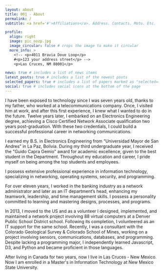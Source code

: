 ```yaml
---
layout: about
title: 001 - About
permalink: /
subtitle: <a href='#'>Affiliations</a>. Address. Contacts. Moto. Etc.

profile:
  align: right
  image: pic_oozp.jpg
  image_circular: false # crops the image to make it circular
  more_info: >
    <!-- <p>4011 Bravia Dove Loop</p>
    #<p>123 your address street</p> -->
    <p>Las Cruces, NM 88001</p>

news: true # includes a list of news items
latest_posts: true # includes a list of the newest posts
selected_papers: true # includes a list of papers marked as "selected={true}"
social: true # includes social icons at the bottom of the page
---
```


I have been exposed to technology since I was seven years old, thanks to my father,
who worked at a telecommunications company. Once, I visited him at work, and after this
first experience, I knew what I wanted to do in the future. Twelve years later, I embarked
on an Electronics Engineering degree, achieving a Cisco Certified Network Associate
qualification two years post-graduation. With these two credentials, I could build a
successful professional career in networking communications.

I earned my B.S. in Electronics Engineering from “Universidad Mayor de San Andres”
in La Paz, Bolivia. During my third undergraduate year, I received the "Guido Capra Gemio" award for academic excellence,
given to the best student in the Department. Throughout my education and career, I
pride myself on being among the top students and employees.

I possess extensive professional experience in information technology, specializing in
networking, operating systems, security, and programming. 

For over eleven years, I worked in the banking industry as a network administrator and later as an IT
department’s head, enhancing my teamwork, leadership, and time management skills. I
possess a personality committed to learning and mastering designs, processes, and programs.

In 2013, I moved to the US and as a volunteer I designed, implemented, and maintained a network project 
involving 88 virtual computers at a Denver Public School District school. Following its completion, I volunteered as an IT
support for the same school.  Recently, I was a consultant with the Colorado Geological Survey & Colorado School of Mines,
working on a project involving sensors, communications, databases, and programming.
Despite lacking a programming major, I independently learned Javascript, D3, and
Python and became proficient in those languages.

After living in Canada for two years, now I live in Las Cruces - New Mexico. Now I am enrolled in a Master's in Information Technology at New Mexico State University. 


<!--
Write your biography here. Tell the world about yourself. Link to your favorite [subreddit](http://reddit.com). You can put a picture in, too. The code is already in, just name your picture `prof_pic.jpg` and put it in the `img/` folder.

Put your address / P.O. box / other info right below your picture. You can also disable any of these elements by editing `profile` property of the YAML header of your `_pages/about.md`. Edit `_bibliography/papers.bib` and Jekyll will render your [publications page](/al-folio/publications/) automatically.

Link to your social media connections, too. This theme is set up to use [Font Awesome icons](https://fontawesome.com/) and [Academicons](https://jpswalsh.github.io/academicons/), like the ones below. Add your Facebook, Twitter, LinkedIn, Google Scholar, or just disable all of them.
-->
